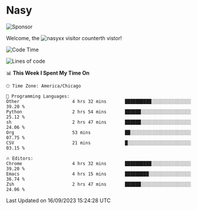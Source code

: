# Nasy

<!--
<p align="center">
<img height="200" src="https://github-readme-stats.vercel.app/api?username=nasyxx&count_private=true&show_icons=true&theme=dracula&include_all_commits=true"/>
<img height="200" src="https://github-readme-stats.vercel.app/api/top-langs/?username=nasyxx&theme=dracula&hide=html,jupyter+notebook&count_private=true&show_icons=true"/>
</p>

  
----------------
-->

![Sponsor](https://img.shields.io/static/v1.svg?label=Sponsor&message=%E2%9D%A4&logo=GitHub&style=flat&color=pink)
 
Welcome, the ![nasyxx visitor counter](https://count.getloli.com/get/@nasyxx?theme=rule34)th vistor!
 
<!--START_SECTION:waka-->
![Code Time](http://img.shields.io/badge/Code%20Time-3%2C689%20hrs%2052%20mins-blue)

![Lines of code](https://img.shields.io/badge/From%20Hello%20World%20I%27ve%20Written-6.3%20million%20lines%20of%20code-blue)

📊 **This Week I Spent My Time On** 

```text
🕑︎ Time Zone: America/Chicago

💬 Programming Languages: 
Other                    4 hrs 32 mins       ██████████░░░░░░░░░░░░░░░   39.20 % 
Python                   2 hrs 54 mins       ██████░░░░░░░░░░░░░░░░░░░   25.12 % 
sh                       2 hrs 47 mins       ██████░░░░░░░░░░░░░░░░░░░   24.06 % 
Org                      53 mins             ██░░░░░░░░░░░░░░░░░░░░░░░   07.75 % 
CSV                      21 mins             █░░░░░░░░░░░░░░░░░░░░░░░░   03.15 % 

🔥 Editors: 
Chrome                   4 hrs 32 mins       ██████████░░░░░░░░░░░░░░░   39.20 % 
Emacs                    4 hrs 15 mins       █████████░░░░░░░░░░░░░░░░   36.74 % 
Zsh                      2 hrs 47 mins       ██████░░░░░░░░░░░░░░░░░░░   24.06 % 
```


 Last Updated on 16/09/2023 15:24:28 UTC
<!--END_SECTION:waka-->

<!-- ![visitors](https://visitor-badge.laobi.icu/badge?page_id=nasyxx.nasyxx) -->

